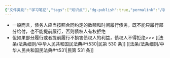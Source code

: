 ```yaml
---
{"文件类别":"学习笔记","tags":["知识点"],"dg-publish":true,"permalink":"/学习笔记studyup/知识点cheese/部分履行与提前履行规则/","dgPassFrontmatter":true,"created":"2024-07-06T17:28:26.901+08:00","updated":"2024-09-30T11:32:18.580+08:00"}
---
```


- 一般而言，债务人应当按照合同约定的数额和时间履行债务，既不能只履行部分给付，也不能提前履行，否则债权人有权拒绝
- 但如果部分履行或者提前履行不损害债权人的利益，债权人不得拒绝>>> [[法条/法条细则/中华人民共和国民法典#^t530\|民第 530 条]] [[法条/法条细则/中华人民共和国民法典#^t531\|民第 531 条]]